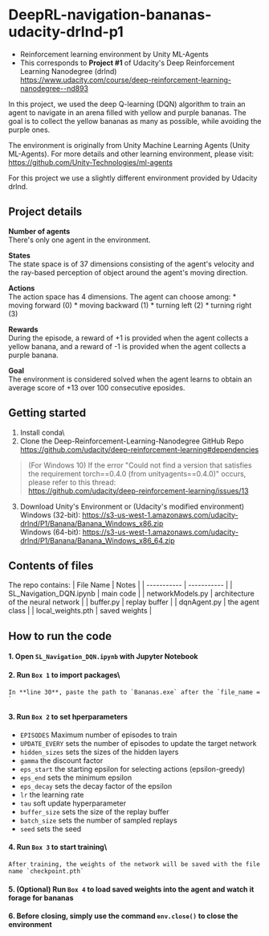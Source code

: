 # DeepRL-navigation-bananas-udacity-drlnd-p1

- Reinforcement learning environment by Unity ML-Agents
- This corresponds to __Project #1__ of Udacity's Deep Reinforcement Learning Nanodegree (drlnd)\
  https://www.udacity.com/course/deep-reinforcement-learning-nanodegree--nd893
  
In this project, we used the deep Q-learning (DQN) algorithm to train an agent to navigate in an arena filled with yellow and purple bananas.
The goal is to collect the yellow bananas as many as possible, while avoiding the purple ones.

The environment is originally from Unity Machine Learning Agents (Unity ML-Agents). For more details and other learning environment, please visit:\
https://github.com/Unity-Technologies/ml-agents

For this project we use a slightly different environment provided by Udacity drlnd.


## Project details

**Number of agents**\
There's only one agent in the environment.

**States**\
The state space is of 37 dimensions consisting of the agent's velocity
and the ray-based perception of object around the agent's moving direction.

**Actions**\
The action space has 4 dimensions. The agent can choose among:
    * moving forward (0)
    * moving backward (1)
    * turning left (2)
    * turning right (3)
  
**Rewards**\
During the episode, a reward of +1 is provided when the agent collects a yellow
banana, and a reward of -1 is provided when the agent collects a purple banana.

**Goal**\
The environment is considered solved when the agent learns to obtain an average score of +13 over 100 consecutive eposides.



## Getting started

1. Install conda\
2. Clone the Deep-Reinforcement-Learning-Nanodegree GitHub Repo\
    https://github.com/udacity/deep-reinforcement-learning#dependencies
  
> (For Windows 10) If the error "Could not find a version that satisfies the requirement torch==0.4.0 (from unityagents==0.4.0)" occurs, please refer to this thread:\
    https://github.com/udacity/deep-reinforcement-learning/issues/13
  
3. Download Unity's Environment or (Udacity's modified environment)\
    Windows (32-bit): https://s3-us-west-1.amazonaws.com/udacity-drlnd/P1/Banana/Banana_Windows_x86.zip \
    Windows (64-bit): https://s3-us-west-1.amazonaws.com/udacity-drlnd/P1/Banana/Banana_Windows_x86_64.zip


## Contents of files

The repo contains:
| File Name | Notes |
| ----------- | ----------- |
| SL_Navigation_DQN.ipynb | main code |
| networkModels.py | architecture of the neural network |
| buffer.py | replay buffer |
| dqnAgent.py | the agent class |
| local_weights.pth | saved weights |

## How to run the code

#### 1. Open `SL_Navigation_DQN.ipynb` with Jupyter Notebook
#### 2. Run `Box 1` to import packages\
    In **line 30**, paste the path to `Bananas.exe` after the `file_name = `
#### 3. Run `Box 2` to set hperparameters
  - `EPISODES` Maximum number of episodes to train
  - `UPDATE_EVERY` sets the number of episodes to update the target network
  - `hidden_sizes` sets the sizes of the hidden layers
  - `gamma` the discount factor
  - `eps_start` the starting epsilon for selecting actions (epsilon-greedy)
  - `eps_end` sets the minimum epsilon
  - `eps_decay` sets the decay factor of the epsilon
  - `lr` the learning rate
  - `tau` soft update hyperparameter
  - `buffer_size` sets the size of the replay buffer
  - `batch_size` sets the number of sampled replays
  - `seed` sets the seed
  
#### 4. Run `Box 3` to start training\
    After training, the weights of the network will be saved with the file name `checkpoint.pth`
#### 5. (Optional) Run `Box 4` to load saved weights into the agent and watch it forage for bananas
#### 6. Before closing, simply use the command `env.close()` to close the environment
